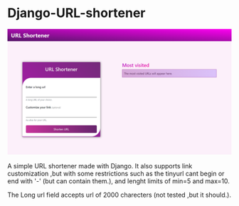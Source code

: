 # Django-URL-shortener

![](https://github.com/Yaswanth-C/django-url-shortener/blob/master/Screenshot.png)

A simple URL shortener made with Django. It also supports link customization ,but with some restrictions such as the tinyurl cant begin or end with '-' (but can contain them.), and lenght limits of min=5 and max=10.

The Long url field accepts url of 2000 charecters (not tested ,but it should.).
